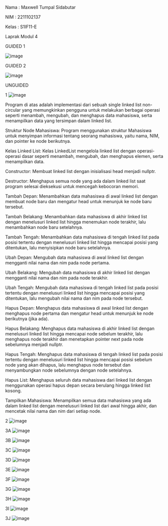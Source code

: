 Nama : Maxwell Tumpal Sidabutar

NIM : 2211102137

Kelas : S1IF11-E

Laprak Modul 4

GUIDED 1

![image](https://github.com/MaxwellSidabutar/Repository-praktikum-algoritma-dan-struktur-data/assets/163196340/25546f13-1c37-4355-a894-616cfdbf00ba)

GUIDED 2

![image](https://github.com/MaxwellSidabutar/Repository-praktikum-algoritma-dan-struktur-data/assets/163196340/3894e7b8-69d3-410b-a548-ad6cb4794090)

UNGUIDED 

1
![image](https://github.com/MaxwellSidabutar/Repository-praktikum-algoritma-dan-struktur-data/assets/163196340/5d6704ed-d120-463b-885d-fe8181778234)


Program di atas adalah implementasi dari sebuah single linked list non-circular yang memungkinkan pengguna untuk melakukan berbagai operasi seperti menambah, mengubah, dan menghapus data mahasiswa, serta menampilkan data yang tersimpan dalam linked list.

Struktur Node Mahasiswa: Program menggunakan struktur Mahasiswa untuk menyimpan informasi tentang seorang mahasiswa, yaitu nama, NIM, dan pointer ke node berikutnya.

Kelas Linked List: Kelas LinkedList mengelola linked list dengan operasi-operasi dasar seperti menambah, mengubah, dan menghapus elemen, serta menampilkan data.

Constructor: Membuat linked list dengan inisialisasi head menjadi nullptr.

Destructor: Menghapus semua node yang ada dalam linked list saat program selesai dieksekusi untuk mencegah kebocoran memori.

Tambah Depan: Menambahkan data mahasiswa di awal linked list dengan membuat node baru dan mengatur head untuk menunjuk ke node baru tersebut.

Tambah Belakang: Menambahkan data mahasiswa di akhir linked list dengan menelusuri linked list hingga menemukan node terakhir, lalu menambahkan node baru setelahnya.

Tambah Tengah: Menambahkan data mahasiswa di tengah linked list pada posisi tertentu dengan menelusuri linked list hingga mencapai posisi yang ditentukan, lalu menyisipkan node baru setelahnya.

Ubah Depan: Mengubah data mahasiswa di awal linked list dengan mengganti nilai nama dan nim pada node pertama.

Ubah Belakang: Mengubah data mahasiswa di akhir linked list dengan mengganti nilai nama dan nim pada node terakhir.

Ubah Tengah: Mengubah data mahasiswa di tengah linked list pada posisi tertentu dengan menelusuri linked list hingga mencapai posisi yang ditentukan, lalu mengubah nilai nama dan nim pada node tersebut.

Hapus Depan: Menghapus data mahasiswa di awal linked list dengan menghapus node pertama dan mengatur head untuk menunjuk ke node berikutnya (jika ada).

Hapus Belakang: Menghapus data mahasiswa di akhir linked list dengan menelusuri linked list hingga mencapai node sebelum terakhir, lalu menghapus node terakhir dan menetapkan pointer next pada node sebelumnya menjadi nullptr.

Hapus Tengah: Menghapus data mahasiswa di tengah linked list pada posisi tertentu dengan menelusuri linked list hingga mencapai posisi sebelum node yang akan dihapus, lalu menghapus node tersebut dan menyambungkan node sebelumnya dengan node setelahnya.

Hapus List: Menghapus seluruh data mahasiswa dari linked list dengan menggunakan operasi hapus depan secara berulang hingga linked list kosong.

Tampilkan Mahasiswa: Menampilkan semua data mahasiswa yang ada dalam linked list dengan menelusuri linked list dari awal hingga akhir, dan mencetak nilai nama dan nim dari setiap node.

2
![image](https://github.com/MaxwellSidabutar/Repository-praktikum-algoritma-dan-struktur-data/assets/163196340/e3eb4eba-a79a-4ac4-9659-a455d02a2eb1)

3A
![image](https://github.com/MaxwellSidabutar/Repository-praktikum-algoritma-dan-struktur-data/assets/163196340/7ced1220-500d-4a1a-a5a7-71055e727323)

3B 
![image](https://github.com/MaxwellSidabutar/Repository-praktikum-algoritma-dan-struktur-data/assets/163196340/b9b767dd-305a-4925-b98f-eea516bcb651)

3C 
![image](https://github.com/MaxwellSidabutar/Repository-praktikum-algoritma-dan-struktur-data/assets/163196340/4285b237-5bda-4b5b-b9bf-65040b18aed9)

3D 
![image](https://github.com/MaxwellSidabutar/Repository-praktikum-algoritma-dan-struktur-data/assets/163196340/b0cbab9e-12d3-4750-b9fe-d928362b8a4e)

3E 
![image](https://github.com/MaxwellSidabutar/Repository-praktikum-algoritma-dan-struktur-data/assets/163196340/53632d68-36ea-4c91-99e1-d7fbc8d6ce08)

3F 
![image](https://github.com/MaxwellSidabutar/Repository-praktikum-algoritma-dan-struktur-data/assets/163196340/93c3190e-dcfb-4bb2-83c8-be0d9675423a)

3G 
![image](https://github.com/MaxwellSidabutar/Repository-praktikum-algoritma-dan-struktur-data/assets/163196340/cc7a2f74-7d4d-4e70-83fe-f86efd125aba)

3H 
![image](https://github.com/MaxwellSidabutar/Repository-praktikum-algoritma-dan-struktur-data/assets/163196340/6629367f-05ed-4202-b614-6aa6b0341bc7)

3I 
![image](https://github.com/MaxwellSidabutar/Repository-praktikum-algoritma-dan-struktur-data/assets/163196340/66749a8f-c5f4-454c-a0a8-622412008d4a)

3J 
![image](https://github.com/MaxwellSidabutar/Repository-praktikum-algoritma-dan-struktur-data/assets/163196340/9a2f961d-e72f-42bd-abd8-21a17fd62f3a)
